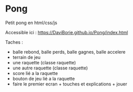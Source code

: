 # Pong
Petit pong en html/css/js

Accessible ici : https://DaviBorie.github.io/Pong/index.html


Taches : 
- balle rebond, balle perds, balle gagnes, balle accelere
- terrain de jeu
- une raquette (classe raquette)
- une autre raquette (classe raquette)
- score lié a la raquette
- bouton de jeu lié a la raquette
- faire le premier ecran + touches et explications + jouer
